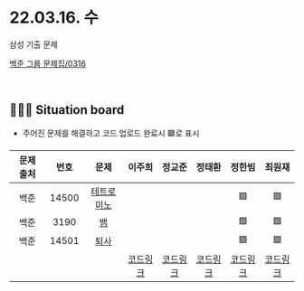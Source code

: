 # 22.03.16. 수
삼성 기출 문제
</br>

[백준 그룹 문제집/0316](https://www.acmicpc.net/group/workbook/view/13701/43061)

</br>

## 🧑🏽‍💻 Situation board
- 주어진 문제를 해결하고 코드 업로드 완료시 🟩로 표시

| 문제 출처   | 번호       | 문제      | 이주희  | 정교준  | 정태환  | 정한빔 | 최원재  |
| :--------: | :--------: | :--------: | :--------: | :-------: | :-------: | :-------: |  :-------: |
| 백준        | 14500     |[테트로미노](https://www.acmicpc.net/problem/14500)  |       |      |    |  🟩  |   🟩    |
| 백준        | 3190     |[뱀](https://www.acmicpc.net/problem/3190)  |       |       |    |   🟩   |   🟩   |
| 백준        | 14501      |[퇴사](https://www.acmicpc.net/problem/14501)  |       |         |    |   🟩  |   🟩    |
|             |           |           |  [코드링크]() | [코드링크]() | [코드링크]() | [코드링크]() | [코드링크]()  |
